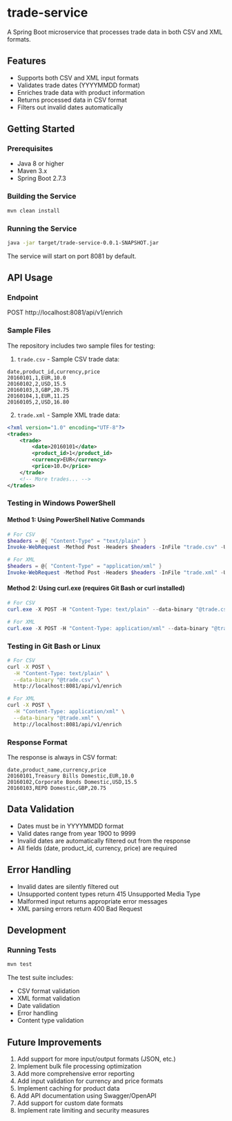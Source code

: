# trade-service

A Spring Boot microservice that processes trade data in both CSV and XML formats.

## Features
- Supports both CSV and XML input formats
- Validates trade dates (YYYYMMDD format)
- Enriches trade data with product information
- Returns processed data in CSV format
- Filters out invalid dates automatically

## Getting Started

### Prerequisites
- Java 8 or higher
- Maven 3.x
- Spring Boot 2.7.3

### Building the Service
```bash
mvn clean install
```

### Running the Service
```bash
java -jar target/trade-service-0.0.1-SNAPSHOT.jar
```

The service will start on port 8081 by default.

## API Usage

### Endpoint
POST http://localhost:8081/api/v1/enrich

### Sample Files
The repository includes two sample files for testing:

1. `trade.csv` - Sample CSV trade data:
```csv
date,product_id,currency,price
20160101,1,EUR,10.0
20160102,2,USD,15.5
20160103,3,GBP,20.75
20160104,1,EUR,11.25
20160105,2,USD,16.80
```

2. `trade.xml` - Sample XML trade data:
```xml
<?xml version="1.0" encoding="UTF-8"?>
<trades>
    <trade>
        <date>20160101</date>
        <product_id>1</product_id>
        <currency>EUR</currency>
        <price>10.0</price>
    </trade>
    <!-- More trades... -->
</trades>
```

### Testing in Windows PowerShell

#### Method 1: Using PowerShell Native Commands
```powershell
# For CSV
$headers = @{ "Content-Type" = "text/plain" }
Invoke-WebRequest -Method Post -Headers $headers -InFile "trade.csv" -Uri "http://localhost:8081/api/v1/enrich"

# For XML
$headers = @{ "Content-Type" = "application/xml" }
Invoke-WebRequest -Method Post -Headers $headers -InFile "trade.xml" -Uri "http://localhost:8081/api/v1/enrich"
```

#### Method 2: Using curl.exe (requires Git Bash or curl installed)
```powershell
# For CSV
curl.exe -X POST -H "Content-Type: text/plain" --data-binary "@trade.csv" http://localhost:8081/api/v1/enrich

# For XML
curl.exe -X POST -H "Content-Type: application/xml" --data-binary "@trade.xml" http://localhost:8081/api/v1/enrich
```

### Testing in Git Bash or Linux
```bash
# For CSV
curl -X POST \
  -H "Content-Type: text/plain" \
  --data-binary "@trade.csv" \
  http://localhost:8081/api/v1/enrich

# For XML
curl -X POST \
  -H "Content-Type: application/xml" \
  --data-binary "@trade.xml" \
  http://localhost:8081/api/v1/enrich
```

### Response Format
The response is always in CSV format:
```csv
date,product_name,currency,price
20160101,Treasury Bills Domestic,EUR,10.0
20160102,Corporate Bonds Domestic,USD,15.5
20160103,REPO Domestic,GBP,20.75
```

## Data Validation
- Dates must be in YYYYMMDD format
- Valid dates range from year 1900 to 9999
- Invalid dates are automatically filtered out from the response
- All fields (date, product_id, currency, price) are required

## Error Handling
- Invalid dates are silently filtered out
- Unsupported content types return 415 Unsupported Media Type
- Malformed input returns appropriate error messages
- XML parsing errors return 400 Bad Request

## Development

### Running Tests
```bash
mvn test
```

The test suite includes:
- CSV format validation
- XML format validation
- Date validation
- Error handling
- Content type validation

## Future Improvements
1. Add support for more input/output formats (JSON, etc.)
2. Implement bulk file processing optimization
3. Add more comprehensive error reporting
4. Add input validation for currency and price formats
5. Implement caching for product data
6. Add API documentation using Swagger/OpenAPI
7. Add support for custom date formats
8. Implement rate limiting and security measures
